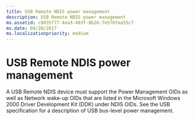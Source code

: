 ```yaml
---
title: USB Remote NDIS power management
description: USB Remote NDIS power management
ms.assetid: c0035f77-4ea3-493f-8b26-7e576fea55c7
ms.date: 04/20/2017
ms.localizationpriority: medium
---
```


# USB Remote NDIS power management





A USB Remote NDIS device must support the Power Management OIDs as well as Network wake-up OIDs that are listed in the Microsoft Windows 2000 Driver Development Kit (DDK) under NDIS OIDs. See the USB specification for a description of USB bus-level power management.

 

 






